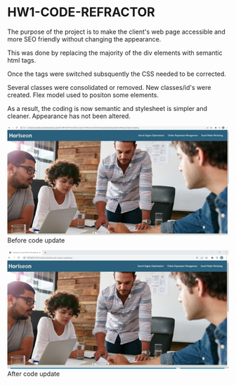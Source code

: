 # HW1-CODE-REFRACTOR

The purpose of the project is to make the client's web page accessible and more SEO friendly without changing the appearance.

This was done by replacing the majority of the div elements with semantic html tags.

Once the tags were switched subsquently the CSS needed to be corrected. 

Several classes were consolidated or removed. New classes/id's were created. Flex model used to positon some elements.

As a result, the coding is now semantic and stylesheet is simpler and cleaner. Appearance has not been altered.

![](2022-03-07-18-55-11.png) Before code update

![](2022-03-07-18-53-52.png) After code update


